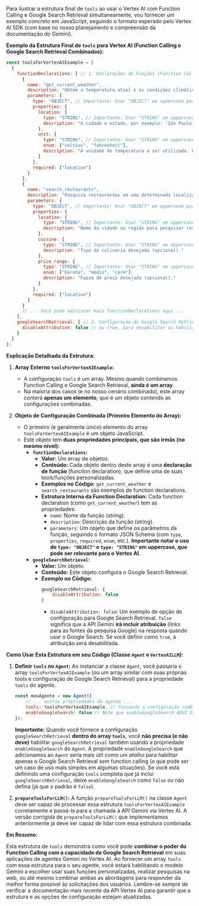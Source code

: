Para ilustrar a estrutura final de `tools` ao usar o Vertex AI com Function Calling e Google Search Retrieval simultaneamente, vou fornecer um exemplo concreto em JavaScript, seguindo o formato esperado pelo Vertex AI SDK (com base no nosso planejamento e compreensão da documentação do Gemini).

**Exemplo da Estrutura Final de `tools` para Vertex AI (Function Calling e Google Search Retrieval Combinados):**

```javascript
const toolsForVertexAIExample = [
  {
    functionDeclarations: [ // 1. Declarações de Funções (Function Calling) - Array de objetos
      {
        name: "get_current_weather",
        description: "Obtém a temperatura atual e as condições climáticas para uma determinada localização.",
        parameters: {
          type: "OBJECT", // Importante: Usar "OBJECT" em uppercase para Vertex AI (pode ser sensível a case)
          properties: {
            location: {
              type: "STRING", // Importante: Usar "STRING" em uppercase para Vertex AI
              description: "A cidade e estado, por exemplo: 'São Paulo, SP'"
            },
            unit: {
              type: "STRING", // Importante: Usar "STRING" em uppercase para Vertex AI
              enum: ["celsius", "fahrenheit"],
              description: "A unidade de temperatura a ser utilizada. Padrão é celsius."
            }
          },
          required: ["location"]
        }
      },
      {
        name: "search_restaurants",
        description: "Pesquisa restaurantes em uma determinada localização com base em critérios.",
        parameters: {
          type: "OBJECT", // Importante: Usar "OBJECT" em uppercase para Vertex AI
          properties: {
            location: {
              type: "STRING", // Importante: Usar "STRING" em uppercase para Vertex AI
              description: "Nome da cidade ou região para pesquisar restaurantes."
            },
            cuisine: {
              type: "STRING", // Importante: Usar "STRING" em uppercase para Vertex AI
              description: "Tipo de culinária desejada (opcional)."
            },
            price_range: {
              type: "STRING", // Importante: Usar "STRING" em uppercase para Vertex AI
              enum: ["barato", "médio", "caro"],
              description: "Faixa de preço desejada (opcional)."
            }
          },
          required: ["location"]
        }
      }
      // ... Você pode adicionar mais functionDeclarations aqui ...
    ],
    googleSearchRetrieval: { // 2. Configuração do Google Search Retrieval - Objeto
      disableAttribution: false // ou true, para desabilitar ou habilitar a atribuição de fontes
    }
  }
];
```

**Explicação Detalhada da Estrutura:**

1.  **Array Externo `toolsForVertexAIExample`:**
    *   A configuração `tools` é um array.  Mesmo quando combinamos Function Calling e Google Search Retrieval, **ainda é um array**.
    *   Na maioria dos casos (e no nosso cenário combinado), este array conterá **apenas um elemento**, que é um objeto contendo as configurações combinadas.

2.  **Objeto de Configuração Combinada (Primeiro Elemento do Array):**
    *   O primeiro (e geralmente único) elemento do array `toolsForVertexAIExample` é um objeto JavaScript.
    *   Este objeto tem **duas propriedades principais, que são irmãs (no mesmo nível):**
        *   **`functionDeclarations`:**
            *   **Valor:** Um array de objetos.
            *   **Conteúdo:** Cada objeto dentro deste array é uma **declaração de função** (function declaration), que define uma de suas tools/funções personalizadas.
            *   **Exemplos no Código:**  `get_current_weather` e `search_restaurants` são exemplos de function declarations.
            *   **Estrutura Interna da Function Declaration:** Cada function declaration (como `get_current_weather`) tem as propriedades:
                *   `name`: Nome da função (string).
                *   `description`: Descrição da função (string).
                *   `parameters`: Um objeto que define os parâmetros da função, seguindo o formato JSON Schema (com `type`, `properties`, `required`, `enum`, etc.). **Importante notar o uso de `type: "OBJECT"` e `type: "STRING"` em uppercase, que pode ser relevante para o Vertex AI.**
        *   **`googleSearchRetrieval`:**
            *   **Valor:** Um objeto.
            *   **Conteúdo:** Este objeto configura o Google Search Retrieval.
            *   **Exemplo no Código:**
                ```javascript
                googleSearchRetrieval: {
                    disableAttribution: false
                }
                ```
                *   `disableAttribution: false`:  Um exemplo de opção de configuração para Google Search Retrieval. `false` significa que a API Gemini **irá incluir atribuição** (links para as fontes da pesquisa Google) na resposta quando usar o Google Search. Se você definir como `true`, a atribuição será desabilitada.

**Como Usar Esta Estrutura em seu Código (Classe `Agent` e `VertexAILLM`):**

1.  **Definir `tools` no `Agent`:** Ao instanciar a classe `Agent`, você passaria o array `toolsForVertexAIExample` (ou um array similar com suas próprias tools e configuração de Google Search Retrieval) para a propriedade `tools` do agente.

    ```javascript
    const meuAgente = new Agent({
        // ... outras propriedades do agente ...
        tools: toolsForVertexAIExample, // Passando a configuração combinada de tools
        enableGoogleSearch: false // Note que enableGoogleSearch AQUI DEVE SER false, pois a config de pesquisa já está em 'tools'
    });
    ```

    **Importante:** Quando você fornece a configuração `googleSearchRetrieval` **dentro do array `tools`**, você **não precisa (e não deve)** habilitar `googleSearchRetrieval` também usando a propriedade `enableGoogleSearch` do `Agent`. A propriedade `enableGoogleSearch` que adicionamos ao `Agent` seria mais útil como um *atalho* para habilitar apenas o Google Search Retrieval *sem* function calling (o que pode ser um caso de uso mais simples em algumas situações).  Se você está definindo uma configuração `tools` completa que já inclui `googleSearchRetrieval`, deixe `enableGoogleSearch` como `false` ou não defina (já que o padrão é `false`).

2.  **`prepareToolsForLLM()`:**  A função `prepareToolsForLLM()` na classe `Agent` deve ser capaz de processar essa estrutura `toolsForVertexAIExample` corretamente e passá-la para a chamada à API Gemini via Vertex AI. A versão corrigida de `prepareToolsForLLM()` que implementamos anteriormente já deve ser capaz de lidar com essa estrutura combinada.

**Em Resumo:**

Esta estrutura de `tools` demonstra como você pode **combinar o poder do Function Calling com a capacidade de Google Search Retrieval** em suas aplicações de agentes Gemini no Vertex AI. Ao fornecer um array `tools` com essa estrutura para o seu agente, você estará habilitando o modelo Gemini a escolher usar suas funções personalizadas, realizar pesquisas na web, ou até mesmo combinar ambas as abordagens para responder da melhor forma possível às solicitações dos usuários.  Lembre-se sempre de verificar a documentação mais recente da API Vertex AI para garantir que a estrutura e as opções de configuração estejam atualizadas.